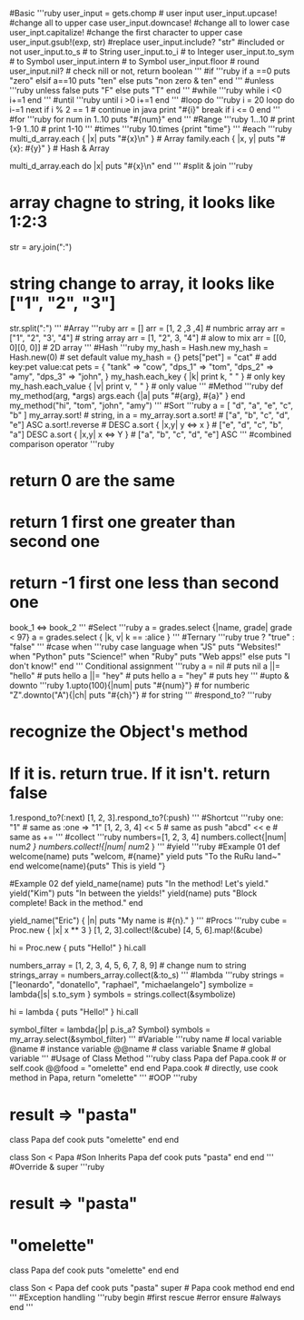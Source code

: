 #Basic
'''ruby
user_input = gets.chomp # user input
user_input.upcase! #change all to upper case
user_input.downcase! #change all to lower case
user_inpt.capitalize! #change the first character to upper case 
user_input.gsub!(exp, str)  #replace
user_input.include? "str" #included or not
user_input.to_s # to String
user_input.to_i # to Integer
user_input.to_sym  # to Symbol
user_input.intern  # to Symbol
user_input.floor # round
user_input.nil? # check nill or not, return boolean
'''
#if
'''ruby
if a ==0
    puts "zero"
elsif a==10
    puts "ten"
else
    puts "non zero & ten"
end
'''
#unless
'''ruby
unless false
    puts "F"
else
    puts "T"
end
'''
#while
'''ruby
while i <0
    i+=1
end
'''
#until
'''ruby
until i >0 
    i+=1
end
'''
#loop do
'''ruby
i = 20
loop do
    i-=1
    next if i % 2 == 1 # continue in java
    print "#{i}"
    break if i <= 0
end
'''
#for
'''ruby
for num in 1..10
    puts "#{num}"
end
'''
#Range
'''ruby
1...10 # print 1-9 
1..10 # print 1-10
'''
#times
'''ruby
10.times {print "time"}
'''
#each
'''ruby
multi_d_array.each { |x| puts "#{x}\n" } # Array
family.each { |x, y| puts "#{x}: #{y}" } # Hash & Array

multi_d_array.each do |x| 
    puts "#{x}\n" 
end
'''
#split & join
'''ruby
# array chagne to string, it looks like 1:2:3 
str = ary.join(":") 
# string change to array, it looks like ["1", "2", "3"]
str.split(":") 
'''
#Array
'''ruby
arr = []
arr = [1, 2 ,3 ,4] # numbric array
arr = ["1", "2", "3', "4"] # string array
arr = [1, "2", 3, "4"] # alow to mix 
arr = [[0, 0][0, 0]] # 2D array
'''
#Hash
'''ruby
my_hash = Hash.new
my_hash = Hash.new(0) # set default value
my_hash = {}
pets["pet"] = "cat" # add key:pet value:cat
pets = {
    "tank" => "cow",
    "dps_1" => "tom",
    "dps_2" => "amy",
    "dps_3" => "john",
}
my_hash.each_key { |k| print k, " " } # only key
my_hash.each_value { |v| print v, " " } # only value
'''
#Method
'''ruby
def my_method(arg, *args)
    args.each {|a| puts "#{arg}, #{a}" }
end
my_method("hi", "tom", "john", "amy")
'''
#Sort
'''ruby
a = [ "d", "a", "e", "c", "b" ]
my_array.sort! # string, in
a = my_array.sort
a.sort!                   # ["a", "b", "c", "d", "e"] ASC
a.sort!.reverse      # DESC
a.sort { |x,y| y <=> x }  # ["e", "d", "c", "b", "a"]  DESC
a.sort { |x,y| x <=> Y }  # ["a", "b", "c", "d", "e"] ASC
'''
#combined comparison operator
'''ruby
# return 0 are the same
# return 1 first one greater than second one
# return -1 first one less than second one
book_1 <=> book_2 
'''
#Select
'''ruby
a = grades.select {|name, grade| grade < 97}
a = grades.select { |k, v| k == :alice }
'''
#Ternary
'''ruby
true ? "true" : "false"
'''
#case when
'''ruby
case language
when "JS"
  puts "Websites!"
when "Python"
  puts "Science!"
when "Ruby"
  puts "Web apps!"
else
  puts "I don't know!"
end
'''
Conditional assignment
'''ruby
a = nil # puts nil
a ||= "hello" # puts hello
a ||= "hey" # puts hello
a = "hey" # puts hey
'''
#upto & downto
'''ruby
1.upto(100){|num| puts "#{num}"} # for numberic
"Z".downto("A"){|ch| puts "#{ch}"} # for string
'''
#respond_to?
'''ruby
# recognize the Object's method 
# If it is. return true. If it isn't. return false 
1.respond_to?(:next)
[1, 2, 3].respond_to?(:push) 
'''
#Shortcut
'''ruby
   one: "1"  # same as :one => "1"
    [1, 2, 3, 4] << 5 # same as push
    "abcd" << e # same as +=
'''
#collect
'''ruby
numbers=[1, 2, 3, 4]
numbers.collect{|num| num*2 }
numbers.collect!{|num| num*2 }
'''
#yield
'''ruby
#Example 01
def welcome(name)
    puts "welcom, #{name}"
    yield
    puts "To the RuRu land~"
end
welcome(name){puts" This is yield "}

#Example 02
def yield_name(name)
    puts "In the method! Let's yield."
    yield("Kim")
    puts "In between the yields!"
    yield(name)
    puts "Block complete! Back in the method."
end

yield_name("Eric") { |n| puts "My name is #{n}." }
'''
#Procs
'''ruby
cube = Proc.new { |x| x ** 3 }
[1, 2, 3].collect!(&cube)
[4, 5, 6].map!(&cube)

hi = Proc.new { puts "Hello!" }
hi.call 

numbers_array = [1, 2, 3, 4, 5, 6, 7, 8, 9] # change num to string 
strings_array = numbers_array.collect(&:to_s)
'''
#lambda
'''ruby
strings = ["leonardo", "donatello", "raphael", "michaelangelo"]
symbolize = lambda{|s| s.to_sym }
symbols = strings.collect(&symbolize)

hi = lambda { puts "Hello!" }
hi.call 

symbol_filter = lambda{|p| p.is_a? Symbol}
symbols = my_array.select(&symbol_filter)
'''
#Variable 
'''ruby
name # local variable
@name # instance variable
@@name # class variable
$name # global variable
'''
#Usage of Class Method
'''ruby
class Papa
    def Papa.cook # or self.cook
        @@food = "omelette"
    end
end
Papa.cook # directly, use cook method in Papa, return "omelette"
'''
#OOP
'''ruby
# result => "pasta"
class Papa
    def cook
        puts "omelette"
    end
end

class Son < Papa #Son Inherits Papa
    def cook
        puts "pasta"
    end
end 
'''
#Override & super
'''ruby
# result => "pasta"
#           "omelette"
class Papa
    def cook
        puts "omelette"
    end
end

class Son < Papa
    def cook
        puts "pasta"
        super # Papa cook method
    end
end 
'''
#Exception handling
'''ruby
begin
    #first
rescue
    #error
ensure 
    #always
end
'''